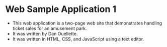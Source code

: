 # Web Sample Application 1 
- This web application is a two-page web site that demonstrates handling ticket sales for an amusement park.
- It was written by Dan Ouellette.
- It was written in HTML, CSS, and JavaScript using a text editor.